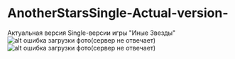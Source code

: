 # AnotherStarsSingle-Actual-version-
Актуальная версия Single-версии игры "Иные Звезды"
![alt ошибка загрузки фото(сервер не отвечает)](https://sun9-30.userapi.com/impg/QMJGVJcnOOoT2pfRRTReYh58dcDhGzjbu-qDAA/tEw-pkYoYhw.jpg?size=1920x1080&quality=96&sign=7c24e89388e7a10bd9e59ede95f4da8e&type=album)
![alt ошибка загрузки фото(сервер не отвечает)](https://sun9-3.userapi.com/impg/M1wxsa8SY_06i3ryKBJeTYtLQ-7jCFf2zzALUg/0Y4Gk9LyD9k.jpg?size=547x464&quality=96&sign=53362095e97dc80979dd728c2f8a8c40&type=album)

